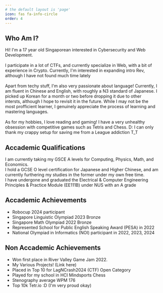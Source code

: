 ```yaml
---
# the default layout is 'page'
icon: fas fa-info-circle
order: 4
---
```


<!-- > Add Markdown syntax content to file `_tabs/about.md`{: .filepath } and it will show up on this page.
{: .prompt-tip } -->


## Who Am I?
Hi! I'm a 17 year old Singaporean interested in Cybersecurity and Web Development.\
\
I participate in a lot of CTFs, and currently specialize in Web, with a bit of experience in Crypto. Currently, I'm interested in expanding intro Rev, although I have not found much time lately\
\
Apart from techy stuff, I'm also very passionate about language! Currently, I am fluent in Chinese and English, with roughly a N3 standard of Japanese. I picked up Korean for a month or two before dropping it due to other intersts, although I hope to revisit it in the future. While I may not be the most profficient learner, I genuinely appreciate the process of learning and mastering languages.\
\
As for my hobbies, I love reading and gaming! I have a very unhealthy obsession with competitive games such as Tetris and Chess. D: I can only thank my crappy setup for saving me from a League addiction T_T


## Accademic Qualifications
I am currently taking my GSCE A levels for Computing, Physics, Math, and Economics.\
I hold a GCSE O level certification for Japanese and Higher Chinese, and am currently furthering my studies in the former under my own free time. \
I have undergone and graduated the Electrical & Computer Engineering Principles & Practice Module (EE111B) under NUS with an A grade  

## Accademic Achievements 
* Robocup 2024 participant
* Singapore Linguistic Olympiad 2023 Bronze
* Singapore Math Olympiad 2022 Bronze
* Represented School for Public English Speaking Award (PESA) in 2022
* National Olympiad in Informatics (NOI) participant in 2022, 2023, 2024

## Non Accademic Achievements
* Won first place in River Valley Game Jam 2022.
* My Various Projects! (Link here)
*  Placed in Top 10 for LagNCrash2024 (CTF) Open Category
* Played for my school in HCI Mindsports Chess
* Stenography average WPM 176
* Top 10k Tetr.io :D (I'm very proud okay)